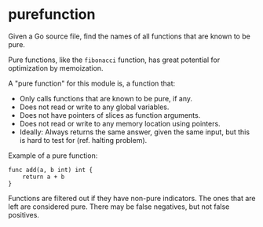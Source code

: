 # purefunction

Given a Go source file, find the names of all functions that are known to be pure.

Pure functions, like the `fibonacci` function, has great potential for optimization by memoization.

A "pure function" for this module is, a function that:

* Only calls functions that are known to be pure, if any.
* Does not read or write to any global variables.
* Does not have pointers of slices as function arguments.
* Does not read or write to any memory location using pointers.
* Ideally: Always returns the same answer, given the same input, but this is hard to test for (ref. halting problem).

Example of a pure function:

    func add(a, b int) int {
        return a + b
    }

Functions are filtered out if they have non-pure indicators. The ones that are left are considered pure. There may be false negatives, but not false positives.
